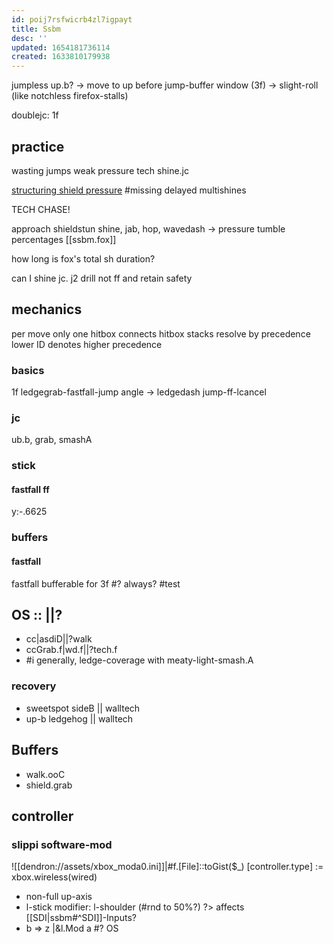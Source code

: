 ```yaml
---
id: poij7rsfwicrb4zl7igpayt
title: Ssbm
desc: ''
updated: 1654181736114
created: 1633810179938
---
```


jumpless up.b?
-> move to up before jump-buffer window (3f)
-> slight-roll (like notchless firefox-stalls)

doublejc: 1f

## practice
wasting jumps
weak pressure
tech
  shine.jc

[structuring shield pressure](https://www.youtube.com/watch?v=tFTAohqK6TU)
#missing
delayed multishines

TECH CHASE!

approach
shieldstun
shine, jab, hop, wavedash
-> pressure
tumble percentages [[ssbm.fox]]

how long is fox's total sh duration?

can I shine jc. j2 drill not ff and retain safety

## mechanics
per move only one hitbox connects
hitbox stacks resolve by precedence
lower ID denotes higher precedence

### basics
1f ledgegrab-fastfall-jump
  angle -> ledgedash
jump-ff-lcancel

### jc
ub.b, grab, smashA
### stick
#### fastfall ff
y:-.6625
### buffers
#### fastfall
fastfall bufferable for 3f #? always? #test

## OS :: ||?
- cc|asdiD||?walk
- ccGrab.f|wd.f||?tech.f
- #i generally, ledge-coverage with meaty-light-smash.A
### recovery
- sweetspot sideB || walltech
- up-b ledgehog || walltech
## Buffers
- walk.ooC
- shield.grab

## controller
### slippi software-mod
![[dendron://assets/xbox_moda0.ini]]|#f.[File]::toGist($_)
[controller.type] := xbox.wireless(wired)
- non-full up-axis
- l-stick modifier: l-shoulder (#rnd to 50%?) ?> affects [[SDI|ssbm#^SDI]]-Inputs?
- b => z |&l.Mod a
#? OS